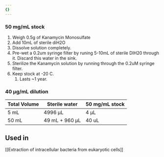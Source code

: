```yaml
---
{}
---
```


### 50 mg/mL stock

1. Weigh 0.5g of Kanamycin Monosulfate
2. Add 10mL of sterile diH2O
3. Dissolve solution completely.
4. Pre-wet a 0.2um syringe filter by runing 5-10mL of sterile DIH20 through it. Discard this water in the sink.
5. Sterilize the Kanamycin solution by running through the 0.2uM syringe filter. 
6. Keep stock at -20 C.
	1. Lasts ~1 year.

### 40 µg/mL dilution

| Total Volume | Sterile water  | 50 mg/mL stock |
| ------------ | -------------- | -------------- |
| 5 mL         | 4996 µL        | 4 µL           |
| 50 mL        | 49 mL + 960 µL | 40 uL          |


## Used in
[[Extraction of intracellular bacteria from eukaryotic cells]]

